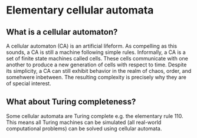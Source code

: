 # Elementary cellular automata

## What is a cellular automaton?
A cellular automaton (CA) is an artificial lifeform. As compelling as this sounds, a CA is still a machine following simple rules. Informally, a CA is a set of finite state machines called cells. These cells communicate with one another to produce a new generation of cells with respect to time. Despite its simplicity, a CA can still exhibit behavior in the realm of chaos, order, and somehwere inbetween. The resulting complexity is precisely why they are of special interest.


## What about Turing completeness?
Some cellular automata are Turing complete e.g. the elementary rule 110. This means all Turing machines can be simulated (all real-world computational problems) can be solved using cellular automata.